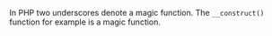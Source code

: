 In PHP two underscores denote a magic function. The `__construct()` function for example is a magic function.
